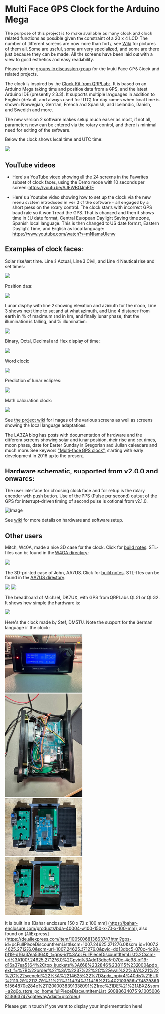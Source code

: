 # Multi Face GPS Clock for the Arduino Mega

The purpose of this project is to make available as many clock and clock related functions as possible given the constraint of a 20 x 4 LCD. The number of different screens are now more than forty, see [Wiki](https://github.com/la3za/Multi-Face-GPS-Clock/wiki) for pictures of them all. Some are useful, some are very specialized, and some are there just because they can be made. All the screens have been laid out with a view to good esthetics and easy readability.

Please join the [groups.io discussion group](https://groups.io/g/Multi-Face-GPS-Clock/) for the Multi Face GPS Clock and related projects.

The clock is inspired by the [Clock Kit from QRPLabs](https://qrp-labs.com/clockn.html). It is based on an Arduino Mega taking time and position data from a GPS, and the latest Arduino IDE (presently 2.3.3). It supports multiple languages in addition to English (default, and always used for UTC) for day names when local time is shown: Norwegian, German, French and Spanish, and Icelandic, Danish, and Swedish and more. 

The new version 2 software makes setup much easier as most, if not all, parameters now can be entered via the rotary control, and there is minimal need for editing of the software.

Below the clock shows local time and UTC time: 

<img src="Images/GPSClock-00-EU.jpg" width="50%">

## YouTube videos
* Here's a YouTube video showing all the 24 screens in the Favorites subset of clock faces, using the Demo mode with 10 seconds per screen: https://youtu.be/AJEWBOJmE1E

* Here's a Youtube video showing how to set up the clock via the new menu system introduced in ver 2 of the software - all engaged by a short press on the rotary control. The clock starts with incorrect GPS baud rate so it won't read the GPS. That is changed and then it shows time in EU date format, Central European Daylight Saving time zone, Spanish local language. This is then changed to US date format, Eastern Daylight Time, and English as local language: https://www.youtube.com/watch?v=mNIamsUlenw

## Examples of clock faces:

Solar rise/set time. Line 2 Actual, Line 3 Civil, and Line 4 Nautical rise and set times:

<img src="Images/SunUpDown.jpg" width="40%">

Position data:

<img src="Images/15b-UTCPosition.jpg" width="40%">

Lunar display with line 2 showing elevation and azimuth for the moon, Line 3 shows next time to set and at what azimuth, and Line 4 distance from earth in % of maximum and in km, and finally lunar phase, that the illumination is falling, and % illumination:

<img src="Images/04-LocalMoon.jpg" width="40%">

Binary, Octal, Decimal and Hex display of time:

<img src="Images/21-BinOctDecHex.jpg" width="40%">

Word clock:

<img src="Images/Word.jpg" width="40%">

Prediction of lunar eclipses:

<img src="Images/LunarEclipses.jpg" width="40%">

Math calculation clock:

<img src="Images/MathSub.jpg" width="40%">

See [the project wiki](https://github.com/la3za/Multi-Face-GPS-Clock/wiki) for images of the various screens as well as screens showing the local language adaptations.

The LA3ZA blog has posts with documentation of hardware and the different screens showing solar and lunar position, their rise and set times, moon phase, date for Easter Sunday in Gregorian and Julian calendars and much more. See keyword ["Multi-face GPS clock"](https://la3za.blogspot.com/search/label/Multi-face%20GPS%20clock), starting with early development in 2016 up to the present. 

## Hardware schematic, supported from v2.0.0 and onwards:

The user interface for choosing clock face and for setup is the rotary encoder with push button. Use of the PPS (Pulse per second) output of the GPS for interrupt-driven timing of second pulse is optional from v2.1.0.

![Image](Images/2023-12-25-GPS-Clock.png)

See [wiki](https://github.com/la3za/Multi-Face-GPS-Clock/wiki) for more details on hardware and software setup.

## Other users

Mitch, W4OA, made a nice 3D case for the clock. Click for [build notes](https://github.com/la3za/Multi-Face-GPS-Clock/tree/master/Builds/W4OA/W4OA_Multi_Face_GPS_Clock.pdf). STL-files can be found in the [W4OA directory](https://github.com/la3za/Multi-Face-GPS-Clock/tree/master/Builds/W4OA):

<img src="Builds/W4OA/Multi_Face_GPS_Clock_W4OA.jpg" width="50%">

The 3D-printed case of John, AA7US. Click for [build notes](https://github.com/la3za/Multi-Face-GPS-Clock/tree/master/Builds/AA7US/AA7US-Multi-Face-GPS-Clock-Enclosure-Build-Notes.pdf). STL-files can be found in the [AA7US directory](https://github.com/la3za/Multi-Face-GPS-Clock/tree/master/Builds/AA7US):

<img src="Builds/AA7US/AA7US_IMG_5007.JPG" width="50%">

<img src="Builds/AA7US/AA7US_IMG_5011.JPG" width="50%">

The breadboard of Michael, DK7UX, with GPS from QRPLabs QLG1 or QLG2. It shows how simple the hardware is:

<img src="Builds/DK7UX.jpg" width="50%">

Here's the clock made by Stef, DM5TU. Note the support for the German language in the clock:

<img src="Builds/DM5TU/photo-5.jpg" width="50%">

<img src="Builds/DM5TU/photo-4.jpg" width="50%">

<img src="Builds/DM5TU/photo-2.jpg" width="50%">

<img src="Builds/DM5TU/photo-1.jpg" width="50%">

It is built in a [Bahar enclosure 150 x 70 z 100 mm] (https://bahar-enclosure.com/products/bda-40004-w100-150-x-70-x-100-mm), also found on [AliExpress] (https://de.aliexpress.com/item/1005006813663747.html?gps-id=pcFullPieceDiscountItemList&scm=1007.24625.271276.0&scm_id=1007.24625.271276.0&scm-url=1007.24625.271276.0&pvid=dd13dbc5-070c-4c98-bf19-d16a37ea5364&_t=gps-id%3ApcFullPieceDiscountItemList%2Cscm-url%3A1007.24625.271276.0%2Cpvid%3Add13dbc5-070c-4c98-bf19-d16a37ea5364%2Ctpp_buckets%3A668%232846%238115%232000&pdp_ext_f=%7B%22order%22%3A%2237%22%2C%22eval%22%3A%221%22%2C%22sceneId%22%3A%2214625%22%7D&pdp_npi=4%40dis%21EUR%2113.29%2112.79%21%21%2114.74%2114.18%21%402103956b17487939551564870e284e%2112000038391338091%21rec%21DE%21%21ABXZ&spm=a2g0o.store_pc_home.fullPieceDiscountItemList_2008863407519.1005006813663747&gatewayAdapt=glo2deu)

Please get in touch if you want to display your implementation here!



